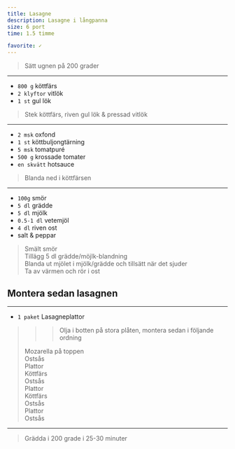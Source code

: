 ```yaml
---
title: Lasagne
description: Lasagne i långpanna
size: 6 port
time: 1.5 timme

favorite: ✓
---
```


> Sätt ugnen på 200 grader

---

* `800 g` köttfärs
* `2 klyftor` vitlök
* `1 st` gul lök

> Stek köttfärs, riven gul lök & pressad vitlök

---

* `2 msk` oxfond
* `1 st` köttbuljongtärning
* `5 msk` tomatpuré
* `500 g` krossade tomater
* `en skvätt` hotsauce


> Blanda ned i köttfärsen

---

* `100g` smör
* `5 dl` grädde
* `5 dl` mjölk
* `0.5-1 dl` vetemjöl
* `4 dl` riven ost
*  salt & peppar


> Smält smör  
> Tillägg 5 dl grädde/möjlk-blandning  
> Blanda ut mjölet i mjölk/grädde och tillsätt när det sjuder  
> Ta av värmen och rör i ost  

## Montera sedan lasagnen


---

* `1 paket` Lasagneplattor

>>> Olja i botten på stora plåten, montera sedan i följande ordning
>
> Mozarella på toppen  
> Ostsås  
> Plattor  
> Köttfärs  
> Ostsås  
> Plattor  
> Köttfärs  
> Ostsås  
> Plattor  
> Ostsås  

---

> Grädda i 200 grade i 25-30 minuter


